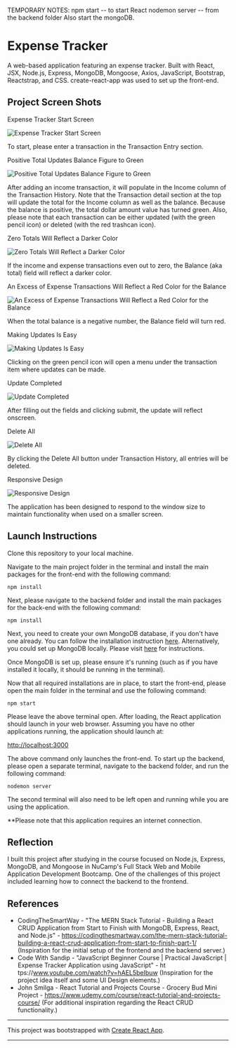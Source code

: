 TEMPORARY NOTES:
npm start -- to start React
nodemon server -- from the backend folder
Also start the mongoDB.

# Expense Tracker

A web-based application featuring an expense tracker. Built with React, JSX, Node.js, Express, MongoDB, Mongoose, Axios, JavaScript, Bootstrap, Reactstrap, and CSS. create-react-app was used to set up the front-end.

## Project Screen Shots


Expense Tracker Start Screen

![Expense Tracker Start Screen](src/assets/readme-img/expense-tracker-intro.jpeg "To start, please enter a transaction in the Transaction Entry section.")

To start, please enter a transaction in the Transaction Entry section.


Positive Total Updates Balance Figure to Green

![Positive Total Updates Balance Figure to Green](src/assets/readme-img/expense-tracker-income.jpeg "After adding an income transaction, it will populate in the Income column of the Transaction History. Note that the Transaction detail section at the top will update the total for the Income column as well as the balance. Because the balance is positive, the total dollar amount value has turned green. Also, please note that each transaction can be either updated (with the green pencil icon) or deleted (with the red trashcan icon).")

After adding an income transaction, it will populate in the Income column of the Transaction History. Note that the Transaction detail section at the top will update the total for the Income column as well as the balance. Because the balance is positive, the total dollar amount value has turned green. Also, please note that each transaction can be either updated (with the green pencil icon) or deleted (with the red trashcan icon).



Zero Totals Will Reflect a Darker Color

![Zero Totals Will Reflect a Darker Color](src/assets/readme-img/expense-tracker-expense.jpeg "If the income and expense transactions even out to zero, the Balance field will reflect a darker color.")

If the income and expense transactions even out to zero, the Balance (aka total) field will reflect a darker color.


An Excess of Expense Transactions Will Reflect a Red Color for the Balance

![An Excess of Expense Transactions Will Reflect a Red Color for the Balance](src/assets/readme-img/expense-tracker-red.jpeg "When the total balance is a negative number, the Balance field will turn red.")

When the total balance is a negative number, the Balance field will turn red.


Making Updates Is Easy

![Making Updates Is Easy](src/assets/readme-img/expense-tracker-update-1.jpeg "Clicking on the green pencil icon will open a menu under the transaction item where updates can be made.")

Clicking on the green pencil icon will open a menu under the transaction item where updates can be made.


Update Completed

![Update Completed](src/assets/readme-img/expense-tracker-updated.jpeg "After filling out the fields and clicking submit, the update will reflect onscreen.")

After filling out the fields and clicking submit, the update will reflect onscreen. 


Delete All

![Delete All](src/assets/readme-img/expense-tracker-delete-all.jpeg "By clicking the Delete All button under Transaction History, all entries will be deleted.")

By clicking the Delete All button under Transaction History, all entries will be deleted.


Responsive Design

![Responsive Design](src/assets/readme-img/expense-tracker-responsive.jpeg "The application has been designed to respond to the window size to maintain functionality when used on a smaller screen.")

The application has been designed to respond to the window size to maintain functionality when used on a smaller screen.

## Launch Instructions

Clone this repository to your local machine. 

Navigate to the main project folder in the terminal and install the main packages for the front-end with the following command:

`npm install`

Next, please navigate to the backend folder and install the main packages for the back-end with the following command:

`npm install`

Next, you need to create your own MongoDB database, if you don't have one already. You can follow the installation instruction [here](https://www.mongodb.com/cloud/atlas). Alternatively, you could set up MongoDB locally. Please visit [here](https://www.prisma.io/dataguide/mongodb/setting-up-a-local-mongodb-database) for instructions.

Once MongoDB is set up, please ensure it's running (such as if you have installed it locally, it should be running in the terminal).

Now that all required installations are in place, to start the front-end, please open the main folder in the terminal and use the following command:

`npm start`

Please leave the above terminal open. After loading, the React application should launch in your web browser. Assuming you have no other applications running, the application should launch at:

[http://localhost:3000](http://localhost:3000)


The above command only launches the front-end. To start up the backend, please open a separate terminal, navigate to the backend folder, and run the following command:

`nodemon server`

The second terminal will also need to be left open and running while you are using the application.

**Please note that this application requires an internet connection.  

## Reflection

I built this project after studying in the course focused on Node.js, Express, MongoDB, and Mongoose in NuCamp's Full Stack Web and Mobile Application Development Bootcamp. One of the challenges of this project included learning how to connect the backend to the frontend.

## References

- CodingTheSmartWay - "The MERN Stack Tutorial - Building a React CRUD Application from Start to Finish with MongoDB, Express, React, and Node.js" - https://codingthesmartway.com/the-mern-stack-tutorial-building-a-react-crud-application-from-start-to-finish-part-1/ (Inspiration for the initial setup of the frontend and the backend server.)
- Code With Sandip - "JavaScript Beginner Course | Practical JavaScript | Expense Tracker Application using JavaScript" - ht tps://www.youtube.com/watch?v=hAEL5beIbuw  (Inspiration for the project idea itself and some UI Design elements.)
- John Smilga - React Tutorial and Projects Course - Grocery Bud Mini Project - https://www.udemy.com/course/react-tutorial-and-projects-course/ (For additional inspiration regarding the React CRUD functionality.)

--------------------

This project was bootstrapped with [Create React App](https://github.com/facebook/create-react-app).

--------------------